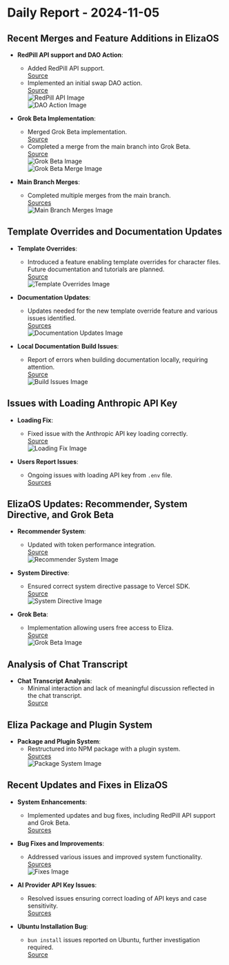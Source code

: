 # Daily Report - 2024-11-05

## Recent Merges and Feature Additions in ElizaOS

- **RedPill API support and DAO Action**:

  - Added RedPill API support.  
    [Source](https://github.com/elizaOS/eliza/commit/cae6a5cbe4e00a12268c12a4f1d26bd6a1c10317)
  - Implemented an initial swap DAO action.  
     [Source](https://github.com/elizaOS/eliza/commit/5fe429a2886ae440442ccd14d4355821721dc576)  
    ![RedPill API Image](https://opengraph.githubassets.com/1/elizaOS/eliza/commit/cae6a5cbe4e00a12268c12a4f1d26bd6a1c10317)  
    ![DAO Action Image](https://opengraph.githubassets.com/1/elizaOS/eliza/commit/5fe429a2886ae440442ccd14d4355821721dc576)

- **Grok Beta Implementation**:

  - Merged Grok Beta implementation.  
    [Source](https://github.com/elizaOS/eliza/commit/39ce28ec165616f806c0492066250292e227d850)
  - Completed a merge from the main branch into Grok Beta.  
     [Source](https://github.com/elizaOS/eliza/commit/6853b43f5f7c3ebd43ec5d63ea78e196b87479bf)  
    ![Grok Beta Image](https://opengraph.githubassets.com/1/elizaOS/eliza/commit/39ce28ec165616f806c0492066250292e227d850)  
    ![Grok Beta Merge Image](https://opengraph.githubassets.com/1/elizaOS/eliza/commit/6853b43f5f7c3ebd43ec5d63ea78e196b87479bf)

- **Main Branch Merges**:
  - Completed multiple merges from the main branch.  
    [Sources](https://github.com/elizaOS/eliza/commit/52467d6a78585d1b5c50b07f8f8b252665eff375)  
    ![Main Branch Merges Image](https://opengraph.githubassets.com/1/elizaOS/eliza/commit/52467d6a78585d1b5c50b07f8f8b252665eff375)

## Template Overrides and Documentation Updates

- **Template Overrides**:

  - Introduced a feature enabling template overrides for character files. Future documentation and tutorials are planned.  
    [Source](https://github.com/elizaOS/eliza/pull/207)  
    ![Template Overrides Image](https://opengraph.githubassets.com/1/elizaOS/eliza/pull/207)

- **Documentation Updates**:

  - Updates needed for the new template override feature and various issues identified.  
    [Sources](https://github.com/elizaOS/eliza/issues/201)  
    ![Documentation Updates Image](https://github.com/opengraph.githubassets.com/elizaOS/eliza/issues/201)

- **Local Documentation Build Issues**:
  - Report of errors when building documentation locally, requiring attention.  
    [Source](https://github.com/elizaOS/eliza/issues/202)  
    ![Build Issues Image](https://github.com/user-attachments/assets/3256a453-1e69-446c-8eac-d2afc5709e91)

## Issues with Loading Anthropic API Key

- **Loading Fix**:

  - Fixed issue with the Anthropic API key loading correctly.  
    [Source](https://github.com/elizaOS/eliza/commit/84d5b10e9e9611997110c143dc964a2e27fbc209)  
    ![Loading Fix Image](https://opengraph.githubassets.com/1/elizaOS/eliza/commit/84d5b10e9e9611997110c143dc964a2e27fbc209)

- **Users Report Issues**:
  - Ongoing issues with loading API key from `.env` file.  
    [Sources](https://github.com/elizaOS/eliza/issues/213)

## ElizaOS Updates: Recommender, System Directive, and Grok Beta

- **Recommender System**:

  - Updated with token performance integration.  
    [Source](https://github.com/elizaOS/eliza/commit/0b167441086fe5c09a250fba1685ef522a6b6691)  
    ![Recommender System Image](https://opengraph.githubassets.com/1/elizaOS/eliza/commit/0b167441086fe5c09a250fba1685ef522a6b6691)

- **System Directive**:

  - Ensured correct system directive passage to Vercel SDK.  
    [Source](https://github.com/elizaOS/eliza/issues/217)  
    ![System Directive Image](https://opengraph.githubassets.com/1/elizaOS/eliza/issues/217)

- **Grok Beta**:
  - Implementation allowing users free access to Eliza.  
    [Source](https://github.com/elizaOS/eliza/pull/216)  
    ![Grok Beta Image](https://opengraph.githubassets.com/1/elizaOS/eliza/pull/216)

## Analysis of Chat Transcript

- **Chat Transcript Analysis**:
  - Minimal interaction and lack of meaningful discussion reflected in the chat transcript.  
    [Source](https://discord.com/channels/1253563208833433701/1326603270893867064)

## Eliza Package and Plugin System

- **Package and Plugin System**:
  - Restructured into NPM package with a plugin system.  
    [Sources](https://github.com/elizaOS/eliza/commit/04c9bacef95e832a8f30345f089804be71910119)  
    ![Package System Image](https://opengraph.githubassets.com/1/elizaOS/eliza/commit/04c9bacef95e832a8f30345f089804be71910119)

## Recent Updates and Fixes in ElizaOS

- **System Enhancements**:

  - Implemented updates and bug fixes, including RedPill API support and Grok Beta.  
    [Sources](https://github.com/elizaOS/eliza/commit/cae6a5cbe4e00a12268c12a4f1d26bd6a1c10317)

- **Bug Fixes and Improvements**:

  - Addressed various issues and improved system functionality.  
    [Sources](https://github.com/elizaOS/eliza/issues/201)  
    ![Fixes Image](https://opengraph.githubassets.com/1/elizaOS/eliza/issues/201)

- **AI Provider API Key Issues**:

  - Resolved issues ensuring correct loading of API keys and case sensitivity.  
    [Sources](https://github.com/elizaOS/eliza/issues/210)

- **Ubuntu Installation Bug**:
  - `bun install` issues reported on Ubuntu, further investigation required.  
    [Source](https://github.com/elizaOS/eliza/issues/215)
